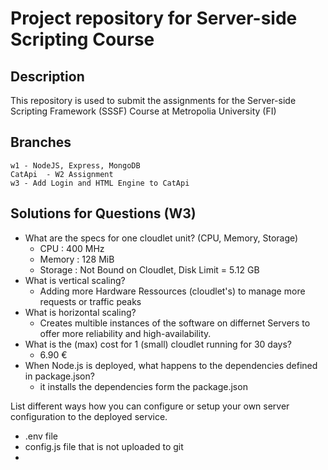 # Project repository for Server-side Scripting Course

## Description
This repository is used to submit the assignments for the Server-side Scripting Framework (SSSF) Course at Metropolia University (FI)

## Branches
    w1 - NodeJS, Express, MongoDB 
    CatApi  - W2 Assignment
    w3 - Add Login and HTML Engine to CatApi

## Solutions for Questions (W3)

- What are the specs for one cloudlet unit? (CPU, Memory, Storage)
    - CPU : 400 MHz
    - Memory : 128 MiB
    - Storage : Not Bound on Cloudlet, Disk Limit = 5.12 GB
- What is vertical scaling? 
    - Adding more Hardware Ressources (cloudlet's) to manage more requests or traffic peaks
- What is horizontal scaling? 
    - Creates multible instances of the software on differnet Servers to offer more reliability and high-availability.
- What is the (max) cost for 1 (small) cloudlet running for 30 days? 
    - 6.90 €
- When Node.js is deployed, what happens to the dependencies defined in package.json?
    - it installs the dependencies form the package.json

List different ways how you can configure or setup your own server configuration to the deployed service.
- .env file
- config.js file that is not uploaded to git
- 


